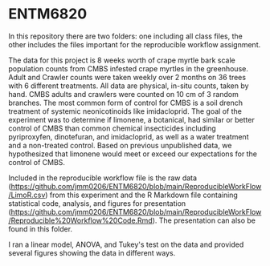 # ENTM6820
In this repository there are two folders: one including all class files, the other includes the files important for the reproducible workflow assignment.

The data for this project is 8 weeks worth of crape myrtle bark scale population counts from CMBS infested crape myrtles in the greenhouse. Adult and Crawler counts were taken weekly over 2 months on 36 trees with 6 different treatments. All data are physical, in-situ counts, taken by hand. CMBS adults and crawlers were counted on 10 cm of 3 random branches. The most common form of control for CMBS is a soil drench treatment of systemic neonicotinoids like imidacloprid. The goal of the experiment was to determine if limonene, a botanical, had similar or better control of CMBS than common chemical insecticides including pyriproxyfen, dinotefuran, and imidacloprid, as well as a water treatment and a non-treated control. Based on previous unpublished data, we hypothesized that limonene would meet or exceed our expectations for the control of CMBS.

Included in the reproducible workflow file is the raw data (https://github.com/jmm0206/ENTM6820/blob/main/ReproducibleWorkFlow/LimoR.csv) from this experiment and the R Markdown file containing statistical code, analysis, and figures for presentation (https://github.com/jmm0206/ENTM6820/blob/main/ReproducibleWorkFlow/Reproducible%20Workflow%20Code.Rmd). The presentation can also be found in this folder.

I ran a linear model, ANOVA, and Tukey's test on the data and provided several figures showing the data in different ways.
